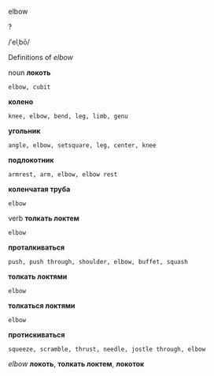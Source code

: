 elbow

?

/ˈelˌbō/

Definitions of _elbow_

noun
**локоть**

    elbow, cubit
**колено**

    knee, elbow, bend, leg, limb, genu
**угольник**

    angle, elbow, setsquare, leg, center, knee
**подлокотник**

    armrest, arm, elbow, elbow rest
**коленчатая труба**

    elbow

verb
**толкать локтем**

    elbow
**проталкиваться**

    push, push through, shoulder, elbow, buffet, squash
**толкать локтями**

    elbow
**толкаться локтями**

    elbow
**протискиваться**

    squeeze, scramble, thrust, needle, jostle through, elbow

_elbow_
**локоть**, **толкать локтем**, **локоток**